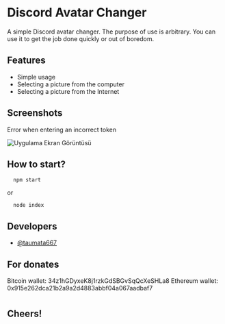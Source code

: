 
# Discord Avatar Changer

A simple Discord avatar changer. The purpose of use is arbitrary. You can use it to get the job done quickly or out of boredom.

## Features

- Simple usage
- Selecting a picture from the computer
- Selecting a picture from the Internet

  
## Screenshots

Error when entering an incorrect token

![Uygulama Ekran Görüntüsü](https://i.imgur.com/5spPjzE.png)

  ## How to start?

```
  npm start
```
or
```
  node index
```
## Developers

- [@taumata667](https://www.github.com/taumata667)

## For donates

Bitcoin wallet: 34z1hGDyxeK8j1rzkGdSBGvSqQcXeSHLa8
Ethereum wallet: 0x915e262dca21b2a9a2d4883abbf04a067aadbaf7
#

## Cheers!
